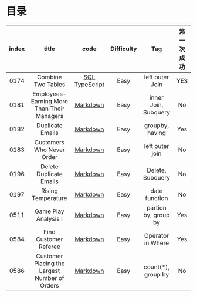 # 目录

| index | title                                         | code                                                                                                                       | Difficulty | Tag                  | 第一次成功 |
|:-----:|:---------------------------------------------:|:--------------------------------------------------------------------------------------------------------------------------:|:----------:|:--------------------:|:-----:|
| 0174  | Combine Two Tables                            | [SQL](./src/0175.Combine-Two-Tables.175/0175.Combine-Two-Tables.175.sql) [TypeScript](./src)                               | Easy       | left outer Join      | YES   |
| 0181  | Employees-Earning More Than Their Managers    | [Markdown](./src/0181.Employees-Earning-More-Than-Their-Managers\0181.Employees-Earning-More-Than-Their-Managers.md)       | Easy       | inner Join, Subquery | No    |
| 0182  | Duplicate Emails                              | [Markdown](./src/0182.Duplicate-Emails/0182.Duplicate-Emails.md)                                                           | Easy       | groupby, having      | Yes   |
| 0183  | Customers Who Never Order                     | [Markdown](./src/0183.Customers-Who-Never-Order/0183.Customers-Who-Never-Order.md)                                         | Easy       | left outer join      | No    |
| 0196  | Delete Duplicate Emails                       | [Markdown](./src/0196.Delete-Duplicate-Emails/0196.Delete-Duplicate-Emails.md)                                             | Easy       | Delete, Subquery     | No    |
| 0197  | Rising Temperature                            | [Markdown](./src/0197.Rising-Temperature/0197.Rising-Temperature.md)                                                       | Easy       | date function        | No    |
| 0511  | Game Play Analysis I                          | [Markdown](./src/0511.Game-Play-Analysis-I/0511.Game-Play-Analysis-I.md)                                                   | Easy       | partion by, group by | Yes   |
| 0584  | Find Customer Referee                         | [Markdown](./src/0584.Find-Customer-Referee/0584.Find-Customer-Referee.md)                                                 | Easy       | Operator in Where    | Yes   |
| 0586  | Customer Placing the Largest Number of Orders | [Markdown](./src/0586.Customer-Placing-the-Largest-Number-of-Orders/0586.Customer-Placing-the-Largest-Number-of-Orders.md) | Easy       | count(\*), group by  | No    |
